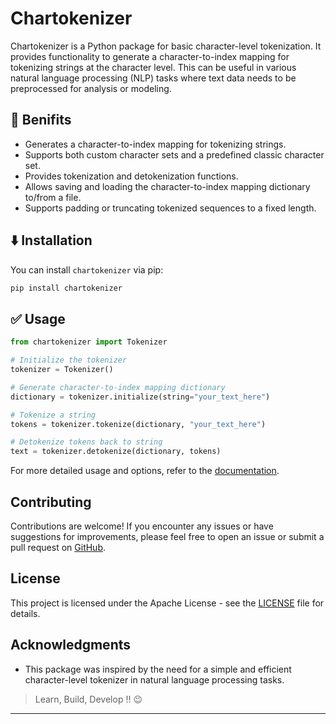 
# Chartokenizer

Chartokenizer is a Python package for basic character-level tokenization. It provides functionality to generate a character-to-index mapping for tokenizing strings at the character level. This can be useful in various natural language processing (NLP) tasks where text data needs to be preprocessed for analysis or modeling.

## 🚀 Benifits

- Generates a character-to-index mapping for tokenizing strings.
- Supports both custom character sets and a predefined classic character set.
- Provides tokenization and detokenization functions.
- Allows saving and loading the character-to-index mapping dictionary to/from a file.
- Supports padding or truncating tokenized sequences to a fixed length.

## ⬇️ Installation

You can install `chartokenizer` via pip:

```bash
pip install chartokenizer
```

## ✅ Usage

```python
from chartokenizer import Tokenizer

# Initialize the tokenizer
tokenizer = Tokenizer()

# Generate character-to-index mapping dictionary
dictionary = tokenizer.initialize(string="your_text_here")

# Tokenize a string
tokens = tokenizer.tokenize(dictionary, "your_text_here")

# Detokenize tokens back to string
text = tokenizer.detokenize(dictionary, tokens)
```

For more detailed usage and options, refer to the [documentation](https://github.com/MrTechyWorker/chartokenizer/blob/main/docs/usage.md).

## Contributing

Contributions are welcome! If you encounter any issues or have suggestions for improvements, please feel free to open an issue or submit a pull request on [GitHub](https://github.com/MrTechyWorker/chartokenizer).

## License

This project is licensed under the Apache License - see the [LICENSE](https://github.com/MrTechyWorker/chartokenizer/blob/main/LICENSE) file for details.

## Acknowledgments

- This package was inspired by the need for a simple and efficient character-level tokenizer in natural language processing tasks.

> Learn, Build, Develop !! 😉
---

